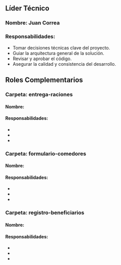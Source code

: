 ## Líder Técnico
### **Nombre:** Juan Correa
### **Responsabilidades:**
- Tomar decisiones técnicas clave del proyecto.
- Guiar la arquitectura general de la solución.
- Revisar y aprobar el código.
- Asegurar la calidad y consistencia del desarrollo.

## Roles Complementarios
### Carpeta: entrega-raciones
#### **Nombre:** 
#### **Responsabilidades:**
-
-
-

### Carpeta: formulario-comedores
#### **Nombre:** 
#### **Responsabilidades:**
-
-
-

### Carpeta: registro-beneficiarios
#### **Nombre:**   
#### **Responsabilidades:**
-
-
-